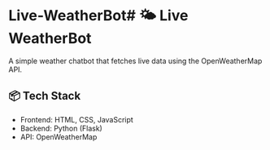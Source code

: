 # Live-WeatherBot# 🌤️ Live WeatherBot

A simple weather chatbot that fetches live data using the OpenWeatherMap API.

## 📦 Tech Stack
- Frontend: HTML, CSS, JavaScript
- Backend: Python (Flask)
- API: OpenWeatherMap


